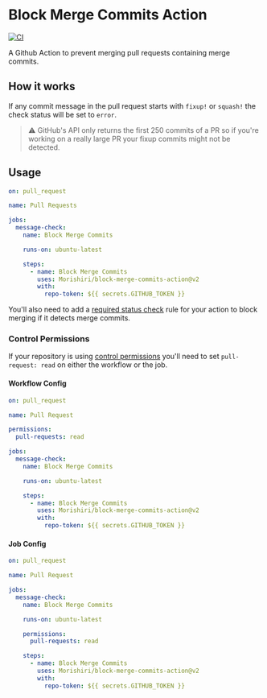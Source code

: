 # Block Merge Commits Action

[![CI](https://github.com/Morishiri/block-merge-commits-action/workflows/CI/badge.svg)](https://github.com/Morishiri/block-merge-commits-action/actions?query=workflow%3ACI)

A Github Action to prevent merging pull requests containing merge commits.

## How it works

If any commit message in the pull request starts with `fixup!` or `squash!` the check status will be set to `error`.

>⚠️ GitHub's API only returns the first 250 commits of a PR so if you're working on a really large PR your fixup commits might not be detected.

## Usage

```yaml
on: pull_request

name: Pull Requests

jobs:
  message-check:
    name: Block Merge Commits

    runs-on: ubuntu-latest

    steps:
      - name: Block Merge Commits
        uses: Morishiri/block-merge-commits-action@v2
        with:
          repo-token: ${{ secrets.GITHUB_TOKEN }}
```

You'll also need to add a [required status check](https://help.github.com/en/articles/enabling-required-status-checks) rule for your action to block merging if it detects merge commits.

### Control Permissions

If your repository is using [control permissions](https://github.blog/changelog/2021-04-20-github-actions-control-permissions-for-github_token/) you'll need to set `pull-request: read` on either the workflow or the job.

#### Workflow Config

```yaml
on: pull_request

name: Pull Request

permissions:
  pull-requests: read

jobs:
  message-check:
    name: Block Merge Commits

    runs-on: ubuntu-latest

    steps:
      - name: Block Merge Commits
        uses: Morishiri/block-merge-commits-action@v2
        with:
          repo-token: ${{ secrets.GITHUB_TOKEN }}
```

#### Job Config

```yaml
on: pull_request

name: Pull Request

jobs:
  message-check:
    name: Block Merge Commits

    runs-on: ubuntu-latest

    permissions:
      pull-requests: read

    steps:
      - name: Block Merge Commits
        uses: Morishiri/block-merge-commits-action@v2
        with:
          repo-token: ${{ secrets.GITHUB_TOKEN }}
```
